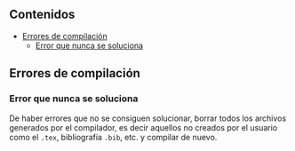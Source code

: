 ## Contenidos

- [Errores de compilación](#errores-de-compilación)
  - [Error que nunca se soluciona](#error-que-nunca-se-soluciona)

## Errores de compilación

### Error que nunca se soluciona

De haber errores que no se consiguen solucionar, borrar todos los archivos generados por el compilador, es decir aquellos no creados por el usuario como el `.tex`, bibliografía `.bib`, etc. y compilar de nuevo.
